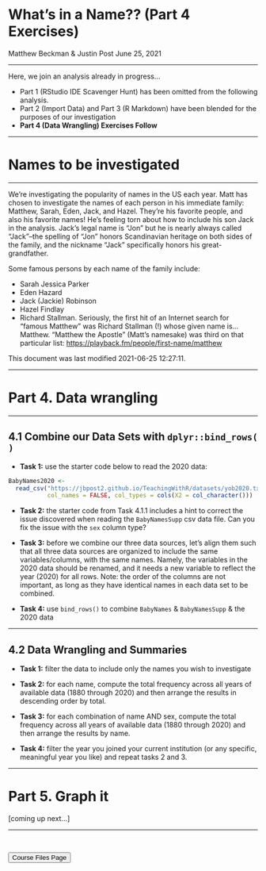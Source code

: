 What’s in a Name?? (Part 4 Exercises)
================
Matthew Beckman & Justin Post
June 25, 2021

<hr>

Here, we join an analysis already in progress…

-   Part 1 (RStudio IDE Scavenger Hunt) has been omitted from the
    following analysis.
-   Part 2 (Import Data) and Part 3 (R Markdown) have been blended for
    the purposes of our investigation
-   **Part 4 (Data Wrangling) Exercises Follow**

<hr>

# Names to be investigated

<hr>

We’re investigating the popularity of names in the US each year. Matt
has chosen to investigate the names of each person in his immediate
family: Matthew, Sarah, Eden, Jack, and Hazel. They’re his favorite
people, and also his favorite names! He’s feeling torn about how to
include his son Jack in the analysis. Jack’s legal name is “Jon” but he
is nearly always called “Jack”–the spelling of “Jon” honors Scandinavian
heritage on both sides of the family, and the nickname “Jack”
specifically honors his great-grandfather.

Some famous persons by each name of the family include:

-   Sarah Jessica Parker
-   Eden Hazard
-   Jack (Jackie) Robinson
-   Hazel Findlay
-   Richard Stallman. Seriously, the first hit of an Internet search for
    “famous Matthew” was Richard Stallman (!) whose given name is…
    Matthew. “Matthew the Apostle” (Matt’s namesake) was third on that
    particular list: <https://playback.fm/people/first-name/matthew>

This document was last modified 2021-06-25 12:27:11.

<hr>

# Part 4. Data wrangling

<hr>

## 4.1 Combine our Data Sets with `dplyr::bind_rows( )`

-   **Task 1:** use the starter code below to read the 2020 data:

``` r
BabyNames2020 <- 
  read_csv("https://jbpost2.github.io/TeachingWithR/datasets/yob2020.txt", 
           col_names = FALSE, col_types = cols(X2 = col_character()))
```

-   **Task 2:** the starter code from Task 4.1.1 includes a hint to
    correct the issue discovered when reading the `BabyNamesSupp` csv
    data file. Can you fix the issue with the `sex` column type?

-   **Task 3:** before we combine our three data sources, let’s align
    them such that all three data sources are organized to include the
    same variables/columns, with the same names. Namely, the variables
    in the 2020 data should be renamed, and it needs a new variable to
    reflect the year (2020) for all rows. Note: the order of the columns
    are not important, as long as they have identical names in each data
    set to be combined.

-   **Task 4:** use `bind_rows()` to combine `BabyNames` &
    `BabyNamesSupp` & the 2020 data

<hr>

## 4.2 Data Wrangling and Summaries

-   **Task 1:** filter the data to include only the names you wish to
    investigate

-   **Task 2:** for each name, compute the total frequency across all
    years of available data (1880 through 2020) and then arrange the
    results in descending order by total.

-   **Task 3:** for each combination of name AND sex, compute the total
    frequency across all years of available data (1880 through 2020) and
    then arrange the results by name.

-   **Task 4:** filter the year you joined your current institution (or
    any specific, meaningful year you like) and repeat tasks 2 and 3.

<hr>

# Part 5. Graph it

\[coming up next…\]

<hr>

<br>

<a href = "https://jbpost2.github.io/TeachingWithR/CourseFiles.html"><button type="button">Course
Files Page</button></a>
